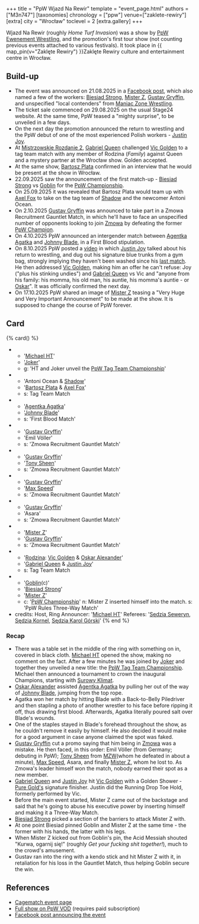 +++
title = "PpW Wjazd Na Rewir"
template = "event_page.html"
authors = ["M3n747"]
[taxonomies]
chronology = ["ppw"]
venue=["zaklete-rewiry"]
[extra]
city = "Wrocław"
toclevel = 2
[extra.gallery]
+++

Wjazd Na Rewir (roughly _Home Turf Invasion_) was a show by [PpW Ewenement Wrestling](@/o/ppw.md), and the promotion's first tour show (not counting previous events attached to various festivals). It took place in {{ map_pin(v="Zaklęte Rewiry") }}Zaklęte Rewiry culture and entertainment centre in Wrocław.

## Build-up

* The event was announced on 21.08.2025 in a [Facebook post][w-breslau-bedziem], which also named a few of the workers: [Biesiad Strong](@/w/biesiad.md), [Mister Z](@/w/mister-z.md), [Gustav Gryffin](@/w/gustav-gryffin.md), and unspecified "local contenders" from [Maniac Zone Wrestling](@/o/mzw.md).
* The ticket sale commenced on 29.08.2025 on the usual Stage24 website. At the same time, PpW teased a "mighty surprise", to be unveiled in a few days.
* On the next day the promotion announced the return to wrestling and the PpW debut of one of the most experienced Polish workers - [Justin Joy](@/w/justin-joy.md).
* At [Mistrzowskie Rozdanie 2](@/e/ppw/2025-09-20-ppw-mistrzowskie-rozdanie-2.md), [Gabriel Queen](@/w/gabriel-queen.md) challenged [Vic Golden](@/w/vic-golden.md) to a tag team match with any member of Rodzina (_Family_) against Queen and a mystery partner at the Wrocław show. Golden accepted.
* At the same show, [Bartosz Plata](@/w/plata.md) confirmed in an interview that he would be present at the show in Wrocław.
* 22.09.2025 saw the announcement of the first match-up - [Biesiad Strong](@/w/biesiad.md) vs [Goblin](@/w/goblin.md) for the [PpW Championship](@/c/ppw-championship.md).
* On 25.09.2025 it was revealed that Bartosz Plata would team up with [Axel Fox](@/w/axel-fox.md) to take on the tag team of [Shadow](@/w/shadow.md) and the newcomer Antoni Ocean.
* On 2.10.2025 [Gustav Gryffin](@/w/gustav-gryffin.md) was announced to take part in a Zmowa Recruitment Gauntlet Match, in which he'll have to face an unspecified number of opponents looking to join  [Zmowa](@/tt/zmowa.md) by defeating the former [PpW Champion](@/c/ppw-championship.md).
* On 4.10.2025 PpW announced an intergender match between [Agentka Agatka](@/w/agentka-agatka.md) and [Johnny Blade](@/w/johnny-blade.md), in a First Blood stipulation.
* On 8.10.2025 PpW posted a [video][smierdzace-gacie-joya] in which [Justin Joy](@/w/justin-joy.md) talked about his return to wrestling, and dug out his signature blue trunks from a gym bag, strongly implying they haven't been washed since his [last match](@/e/ptw/2023-04-23-ptw-underground-14.md). He then addressed [Vic Golden](@/w/vic-golden.md), making him an offer he can't refuse: Joy ("plus his stinking undies") and [Gabriel Queen](@/w/gabriel-queen.md) vs Vic and "anyone from his family: his momma, his old man, his auntie, his momma's auntie - or [Oskar](@/w/oskar-alexander.md)". It was officially confirmed the next day.
* On 17.10.2025 PpW shared an image of [Mister Z](@/w/mister-z.md) teasing a "Very Huge and Very Important Announcement" to be made at the show. It is supposed to change the course of PpW forever.

## Card

{% card() %}
- - '[Michael HT](@/w/michael-ht.md)'
  - '[Joker](@/w/joker.md)'
  - g: 'HT and Joker unveil the [PpW Tag Team Championship](@/c/ppw-tag-team-championship.md)'
- - 'Antoni Ocean & [Shadow](@/w/shadow.md)'
  - '[Bartosz Plata](@/w/plata.md) & [Axel Fox](@/w/axel-fox.md)'
  - s: Tag Team Match
- - '[Agentka Agatka](@/w/agentka-agatka.md)'
  - '[Johnny Blade](@/w/johnny-blade.md)'
  - s: 'First Blood Match'
- - '[Gustav Gryffin](@/w/gustav-gryffin.md)'
  - 'Emil Völler'
  - s: 'Zmowa Recruitment Gauntlet Match'
- - '[Gustav Gryffin](@/w/gustav-gryffin.md)'
  - '[Tony Sheen](@/w/riverman.md)'
  - s: 'Zmowa Recruitment Gauntlet Match'
- - '[Gustav Gryffin](@/w/gustav-gryffin.md)'  
  - '[Max Speed](@/w/max-speed.md)'
  - s: 'Zmowa Recruitment Gauntlet Match'
- - '[Gustav Gryffin](@/w/gustav-gryffin.md)'
  - 'Asara'
  - s: 'Zmowa Recruitment Gauntlet Match'
- - '[Mister Z](@/w/mister-z.md)'
  - '[Gustav Gryffin](@/w/gustav-gryffin.md)'
  - s: 'Zmowa Recruitment Gauntlet Match'  
- - '[Rodzina](@/tt/rodzina.md): [Vic Golden](@/w/vic-golden.md) & [Oskar Alexander](@/w/oskar-alexander.md)'
  - '[Gabriel Queen](@/w/gabriel-queen.md) & [Justin Joy](@/w/justin-joy.md)'
  - s: Tag Team Match
- - '[Goblin](@/w/goblin.md)(c)'
  - '[Biesiad Strong](@/w/biesiad.md)'
  - '[Mister Z](@/w/mister-z.md)'
  - c: '[PpW Championship](@/c/ppw-championship.md)'
    n: Mister Z inserted himself into the match.
    s: 'PpW Rules Three-Way Match'
- credits:
    Host, Ring Announcer: '[Michael HT](@/w/michael-ht.md)'
    Referees: '[Sędzia Seweryn](@/w/sedzia-seweryn.md), [Sędzia Kornel](@/w/sedzia-kornel.md), [Sędzia Karol Górski](@/w/madman-charlie.md)'
{% end %}

### Recap

* There was a table set in the middle of the ring with something on in, covered in black cloth. [Michael HT](@/w/michael-ht.md) opened the show, making no comment on the fact. After a few minutes he was joined by [Joker](@/w/joker.md) and together they unveiled a new title: the [PpW Tag Team Championship](@/c/ppw-tag-team-championship.md). Michael then announced a tournament to crown the inaugural Champions, starting with [Surowy Klimat](@/e/ppw/2025-11-08-ppw-surowy-klimat.md).
* [Oskar Alexander](@/w/oskar-alexander.md) assisted [Agentka Agatka](@/w/agentka-agatka.md) by pulling her out of the way of [Johnny Blade](@/w/johnny-blade.md), jumping from the top rope.
* Agatka won her match by hitting Blade with a Back-to-Belly Piledriver and then stapling a photo of another wrestler to his face before ripping it off, thus drawing first blood. Afterwards, Agatka literally poured salt over Blade's wounds.
* One of the staples stayed in Blade's forehead throughout the show, as he couldn't remove it easily by himself. He also decided it would make for a good argument in case anyone claimed the spot was faked.
* [Gustav Gryffin](@/w/gustav-gryffin.md) cut a promo saying that him being in [Zmowa](@/tt/zmowa.md) was a mistake. He then faced, in this order: Emil Völler (from Germany; debuting in PpW); [Tony Sheen](@/w/riverman.md) from [MZW](@/o/mzw.md)(whom he defeated in about a minute), [Max Speed](@/w/max-speed.md), Asara, and finally [Mister Z](@/w/mister-z.md), whom he lost to. As Zmowa's leader himself won the match, nobody earned their spot as a new member.
* [Gabriel Queen](@/w/gabriel-queen.md) and [Justin Joy](@/w/justin-joy.md) hit [Vic Golden](@/w/vic-golden.md) with a Golden Shower - [Pure Gold's](@/tt/pure-gold.md) signature finisher. Justin did the Running Drop Toe Hold, formerly performed by Vic.
* Before the main event started, Mister Z came out of the backstage and said that he's going to abuse his executive power by inserting himself and making it a Three-Way Match.
* [Biesiad Strong](@/w/biesiad.md) picked a section of the barriers to attack Mister Z with.
* At one point Biesiad pinned Goblin and Mister Z at the same time - the former with his hands, the latter with his legs.
* When Mister Z kicked out from Goblin's pin, the Acid Messiah shouted "Kurwa, ogarnij się!" (roughly _Get your fucking shit together!_), much to the crowd's amusement.
* Gustav ran into the ring with a kendo stick and hit Mister Z with it, in retaliation for his loss in the Gauntlet Match, thus helping Goblin secure the win.

## References

* [Cagematch event page](https://www.cagematch.net/?id=1&nr=433050)
* [Full show on PpW VOD](https://ppw-ewenementpl.vhx.tv/ppw-full-shows-dvd-version/season:3/videos/ppw-wjazd-na-rewir-24-10-2025-10-24-2025-20-50-38) (requires paid subscription)
* [Facebook post announcing the event][w-breslau-bedziem]

[w-breslau-bedziem]: https://www.facebook.com/photo/?fbid=1331239525673103&set=a.499910772139320
[smierdzace-gacie-joya]: https://www.facebook.com/reel/819283003939504
